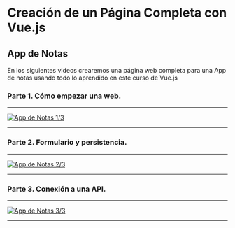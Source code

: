 # **Creación de un Página Completa con Vue.js**

## **App de Notas**

En los siguientes videos crearemos una página web completa para una App de notas usando todo lo aprendido en este curso de Vue.js

### Parte 1. Cómo empezar una web.

---

[![App de Notas 1/3](https://img.youtube.com/vi/GslcO7gQQBE/0.jpg)](https://www.youtube.com/watch?v=GslcO7gQQBE&list=PLzA2VyZwsq_92Fnb4JEUnXUhSYfNHtcKx)

---

### Parte 2. Formulario y persistencia.

---

[![App de Notas 2/3](https://img.youtube.com/vi/d-08LuA377U/0.jpg)](https://www.youtube.com/watch?v=d-08LuA377U&list=PLzA2VyZwsq_92Fnb4JEUnXUhSYfNHtcKx)

---

### Parte 3. Conexión a una API.

---

[![App de Notas 3/3](https://img.youtube.com/vi/GBxXdBCaA0Q/0.jpg)](https://www.youtube.com/watch?v=GBxXdBCaA0Q&list=PLzA2VyZwsq_92Fnb4JEUnXUhSYfNHtcKx)

---
